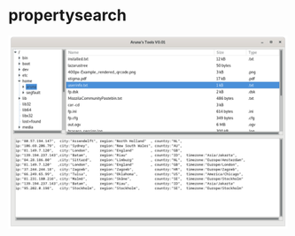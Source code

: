 # propertysearch

![Alt text](https://github.com/Aruna-Hewapathirane/filebrowser/blob/main/Screenshot%20from%202025-01-31%2006-13-46.png)
